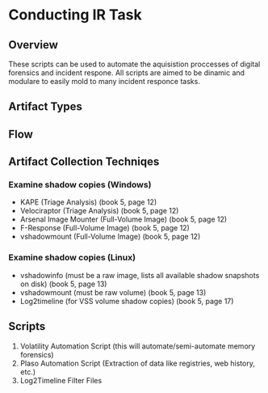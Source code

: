 # Conducting IR Task

## Overview
These scripts can be used to automate the aquisistion proccesses of digital forensics and incident respone.  All scripts are aimed to be dinamic and modulare to easily mold to many incident responce tasks.

## Artifact Types

## Flow

## Artifact Collection Techniqes

### Examine shadow copies (Windows)
- KAPE (Triage Analysis) (book 5, page 12)
- Velociraptor (Triage Analysis) (book 5, page 12)
- Arsenal Image Mounter (Full-Volume Image) (book 5, page 12)
- F-Response (Full-Volume Image) (book 5, page 12)
- vshadowmount (Full-Volume Image) (book 5, page 12)
  
### Examine shadow copies (Linux)
- vshadowinfo (must be a raw image, lists all available shadow snapshots on disk) (book 5, page 13)
- vshadowmount (must be raw volume) (book 5, page 13)
- Log2timeline (for VSS volume shadow copies) (book 5, page 17)
  
## Scripts

1. Volatility Automation Script (this will automate/semi-automate memory forensics)
2. Plaso Automation Script (Extraction of data like registries, web history, etc.)
3. Log2Timeline Filter Files
